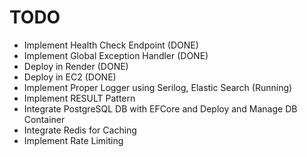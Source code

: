 # TODO

- Implement Health Check Endpoint (DONE)
- Implement Global Exception Handler (DONE)
- Deploy in Render (DONE)
- Deploy in EC2 (DONE)
- Implement Proper Logger using Serilog, Elastic Search (Running)
- Implement RESULT Pattern
- Integrate PostgreSQL DB with EFCore and Deploy and Manage DB Container
- Integrate Redis for Caching
- Implement Rate Limiting